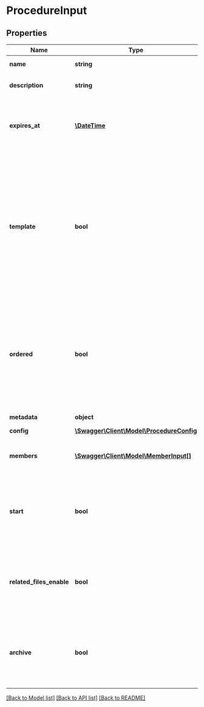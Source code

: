 # ProcedureInput

## Properties
Name | Type | Description | Notes
------------ | ------------- | ------------- | -------------
**name** | **string** | Name of procedure | [optional] 
**description** | **string** | Description of procedure | [optional] 
**expires_at** | [**\DateTime**](\DateTime.md) | Expiration date. The procedure will be out of usage after this date. | [optional] 
**template** | **bool** | Defines if the procedure is a template (if true). A template could be used by a procedure to get all properties of the template. Check parent parameter for more information. | [optional] 
**ordered** | **bool** | Defines an order for the procedure process. If true, position of each member will be used to define the validation workflow. | [optional] 
**metadata** | **object** | Metadata of the file | [optional] 
**config** | [**\Swagger\Client\Model\ProcedureConfig**](ProcedureConfig.md) |  | [optional] 
**members** | [**\Swagger\Client\Model\MemberInput[]**](MemberInput.md) | List of members, REQUIRED if start field is true. | [optional] 
**start** | **bool** | Defines if the procedure has been started. If false, the procedure status will be draft. | [optional] [default to true]
**related_files_enable** | **bool** | Defines if related files are available. Used only for company that have this option. | [optional] 
**archive** | **bool** | Defines if the files of the procedure must be archived (Company should be allowed) | [optional] [default to false]

[[Back to Model list]](../README.md#documentation-for-models) [[Back to API list]](../README.md#documentation-for-api-endpoints) [[Back to README]](../README.md)

